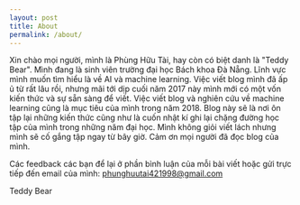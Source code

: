 ```yaml
---
layout: post
title: About
permalink: /about/
---
```


Xin chào mọi người, mình là Phùng Hữu Tài, hay còn có biệt danh là "Teddy Bear". Mình đang là sinh viên trường đại học Bách khoa Đà Nẵng. Lĩnh vực mình muốn tìm hiểu là về AI và machine learning. Việc viết blog mình đã ấp ủ từ rất lâu rồi, nhưng mãi tới dịp cuối năm 2017 này mình mới có một vốn kiến thức và sự sẵn sàng để viết. Việc viết blog và nghiên cứu về machine learning cũng là mục tiêu của mình trong năm 2018. Blog này sẽ là nơi ôn tập lại những kiến thức cũng như là cuốn nhật kí ghi lại chặng đường học tập của mình trong những năm đại học. Mình không giỏi viết lách nhưng mình sẽ cố gắng tập ngay từ bây giờ. Cảm ơn mọi người đã đọc blog của mình.

Các feedback các bạn để lại ở phần bình luận của mỗi bài viết hoặc gửi trực tiếp đến email của mình: phunghuutai421998@gmail.com

Teddy Bear
